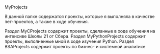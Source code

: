 MyProjects

В данной папке содержатся проекты, которые я выполняла в качестве пет-проектов, а также в ходе обучения.

Раздел MyCProjects содержит проекты, сделанные в ходе обучения на интенсиве Школы 21 от Сбера.
Раздел MyPythonProjects содержит проекты, выполненные мной в ходе изучения Python.
Раздел BSAProjects содержит проекты по бизнес- и системной аналитике
